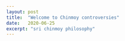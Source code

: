 ```yaml
---
layout: post
title:  "Welcome to Chinmoy controversies"
date:   2020-06-25
excerpt: "sri chinmoy philosophy"
---
```

